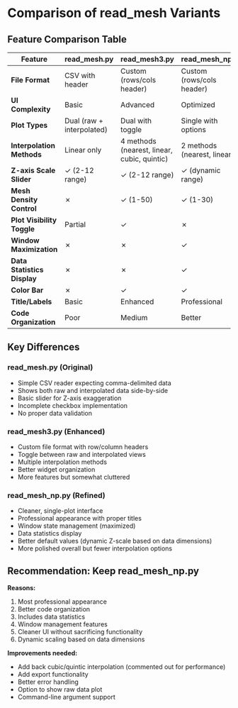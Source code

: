 # Comparison of read_mesh Variants

## Feature Comparison Table

| Feature | read_mesh.py | read_mesh3.py | read_mesh_np.py |
|---------|--------------|---------------|-----------------|
| **File Format** | CSV with header | Custom (rows/cols header) | Custom (rows/cols header) |
| **UI Complexity** | Basic | Advanced | Optimized |
| **Plot Types** | Dual (raw + interpolated) | Dual with toggle | Single with options |
| **Interpolation Methods** | Linear only | 4 methods (nearest, linear, cubic, quintic) | 2 methods (nearest, linear) |
| **Z-axis Scale Slider** | ✓ (2-12 range) | ✓ (2-12 range) | ✓ (dynamic range) |
| **Mesh Density Control** | ✗ | ✓ (1-50) | ✓ (1-30) |
| **Plot Visibility Toggle** | Partial | ✓ | ✗ |
| **Window Maximization** | ✗ | ✗ | ✓ |
| **Data Statistics Display** | ✗ | ✗ | ✓ |
| **Color Bar** | ✗ | ✓ | ✓ |
| **Title/Labels** | Basic | Enhanced | Professional |
| **Code Organization** | Poor | Medium | Better |

## Key Differences

### read_mesh.py (Original)
- Simple CSV reader expecting comma-delimited data
- Shows both raw and interpolated data side-by-side
- Basic slider for Z-axis exaggeration
- Incomplete checkbox implementation
- No proper data validation

### read_mesh3.py (Enhanced)
- Custom file format with row/column headers
- Toggle between raw and interpolated views
- Multiple interpolation methods
- Better widget organization
- More features but somewhat cluttered

### read_mesh_np.py (Refined)
- Cleaner, single-plot interface
- Professional appearance with proper titles
- Window state management (maximized)
- Data statistics display
- Better default values (dynamic Z-scale based on data dimensions)
- More polished overall but fewer interpolation options

## Recommendation: Keep read_mesh_np.py

**Reasons:**
1. Most professional appearance
2. Better code organization
3. Includes data statistics
4. Window management features
5. Cleaner UI without sacrificing functionality
6. Dynamic scaling based on data dimensions

**Improvements needed:**
- Add back cubic/quintic interpolation (commented out for performance)
- Add export functionality
- Better error handling
- Option to show raw data plot
- Command-line argument support
